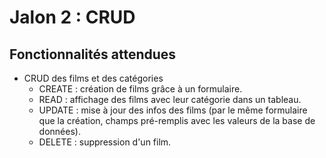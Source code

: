 # Jalon 2 : CRUD

## Fonctionnalités attendues

- CRUD des films et des catégories
  - CREATE : création de films grâce à un formulaire.
  - READ : affichage des films avec leur catégorie dans un tableau.
  - UPDATE : mise à jour des infos des films (par le même formulaire que la création, champs pré-remplis avec les valeurs de la base de données).
  - DELETE : suppression d'un film.
